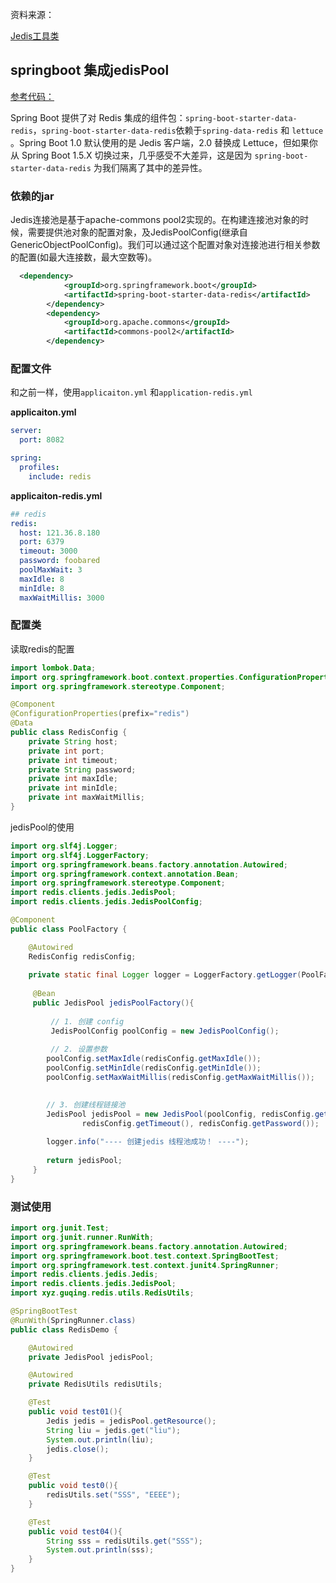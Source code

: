 资料来源：

[Jedis工具类](https://www.jianshu.com/p/ff7c02cf0f3b)



## springboot 集成jedisPool

[参考代码：](https://gitee.com/L10052108/springboot_project)

Spring Boot 提供了对 Redis 集成的组件包：`spring-boot-starter-data-redis`，`spring-boot-starter-data-redis`依赖于`spring-data-redis` 和 `lettuce` 。Spring Boot 1.0 默认使用的是 Jedis 客户端，2.0 替换成 Lettuce，但如果你从 Spring Boot 1.5.X 切换过来，几乎感受不大差异，这是因为 `spring-boot-starter-data-redis` 为我们隔离了其中的差异性。

### 依赖的jar

Jedis连接池是基于apache-commons pool2实现的。在构建连接池对象的时候，需要提供池对象的配置对象，及JedisPoolConfig(继承自GenericObjectPoolConfig)。我们可以通过这个配置对象对连接池进行相关参数的配置(如最大连接数，最大空数等)。

~~~~Xml
  <dependency>
            <groupId>org.springframework.boot</groupId>
            <artifactId>spring-boot-starter-data-redis</artifactId>
        </dependency>
        <dependency>
            <groupId>org.apache.commons</groupId>
            <artifactId>commons-pool2</artifactId>
        </dependency>
~~~~

### 配置文件

和之前一样，使用`applicaiton.yml` 和`application-redis.yml`

**applicaiton.yml**

~~~~yaml
server:
  port: 8082

spring:
  profiles:
    include: redis

~~~~

**applicaiton-redis.yml**

~~~~yaml
## redis
redis:
  host: 121.36.8.180
  port: 6379
  timeout: 3000
  password: foobared
  poolMaxWait: 3
  maxIdle: 8
  minIdle: 8
  maxWaitMillis: 3000
~~~~

### 配置类

读取redis的配置

~~~~java
import lombok.Data;
import org.springframework.boot.context.properties.ConfigurationProperties;
import org.springframework.stereotype.Component;

@Component
@ConfigurationProperties(prefix="redis")
@Data
public class RedisConfig {
    private String host;
    private int port;
    private int timeout;
    private String password;
    private int maxIdle;
    private int minIdle;
    private int maxWaitMillis;
}
~~~~

jedisPool的使用

~~~~java
import org.slf4j.Logger;
import org.slf4j.LoggerFactory;
import org.springframework.beans.factory.annotation.Autowired;
import org.springframework.context.annotation.Bean;
import org.springframework.stereotype.Component;
import redis.clients.jedis.JedisPool;
import redis.clients.jedis.JedisPoolConfig;

@Component
public class PoolFactory {

	@Autowired
	RedisConfig redisConfig;
	
	private static final Logger logger = LoggerFactory.getLogger(PoolFactory.class);
	
	 @Bean
	 public JedisPool jedisPoolFactory(){
		 
		 // 1. 创建 config
		 JedisPoolConfig poolConfig = new JedisPoolConfig();
		 
		 // 2. 设置参数
		poolConfig.setMaxIdle(redisConfig.getMaxIdle());
		poolConfig.setMinIdle(redisConfig.getMinIdle());
		poolConfig.setMaxWaitMillis(redisConfig.getMaxWaitMillis());

		
		// 3. 创建线程链接池
		JedisPool jedisPool = new JedisPool(poolConfig, redisConfig.getHost(), redisConfig.getPort(), 
				redisConfig.getTimeout(), redisConfig.getPassword());
		 
		logger.info("---- 创建jedis 线程池成功！ ----");
		
		return jedisPool;
	 }
}
~~~~

###  测试使用

~~~~java
import org.junit.Test;
import org.junit.runner.RunWith;
import org.springframework.beans.factory.annotation.Autowired;
import org.springframework.boot.test.context.SpringBootTest;
import org.springframework.test.context.junit4.SpringRunner;
import redis.clients.jedis.Jedis;
import redis.clients.jedis.JedisPool;
import xyz.guqing.redis.utils.RedisUtils;

@SpringBootTest
@RunWith(SpringRunner.class)
public class RedisDemo {

    @Autowired
    private JedisPool jedisPool;

    @Autowired
    private RedisUtils redisUtils;

    @Test
    public void test01(){
        Jedis jedis = jedisPool.getResource();
        String liu = jedis.get("liu");
        System.out.println(liu);
        jedis.close();
    }

    @Test
    public void test0(){
        redisUtils.set("SSS", "EEEE");
    }

    @Test
    public void test04(){
        String sss = redisUtils.get("SSS");
        System.out.println(sss);
    }
}
~~~~











